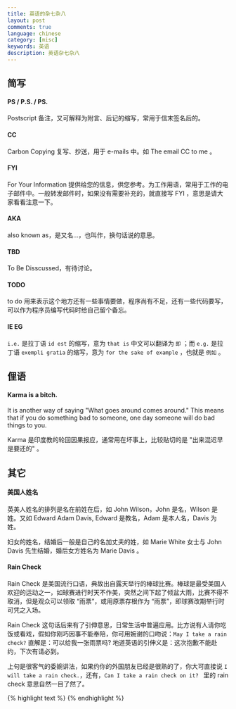 ```yaml
---
title: 英语的杂七杂八
layout: post
comments: true
language: chinese
category: [misc]
keywords: 英语
description: 英语杂七杂八
---
```



<!-- more -->

## 简写

#### PS / P.S. / PS.

Postscript 备注，又可解释为附言、后记的缩写，常用于信末签名后的。

#### CC

Carbon Copying 复写、抄送，用于 e-mails 中。如 The email CC to me 。

#### FYI

For Your Information 提供给您的信息，供您参考。为工作用语，常用于工作的电子邮件中。一般转发邮件时，如果没有需要补充的，就直接写 FYI ，意思是请大家看看注意一下。

#### AKA

also known as，是又名...，也叫作，换句话说的意思。

#### TBD

To Be Disscussed，有待讨论。

#### TODO

to do 用来表示这个地方还有一些事情要做，程序尚有不足，还有一些代码要写，可以作为程序员编写代码时给自己留个备忘。

#### IE EG

`i.e.` 是拉丁语 `id est` 的缩写，意为 `that is` 中文可以翻译为 `即` ；而 `e.g.` 是拉丁语 `exempli gratia` 的缩写，意为 `for the sake of example` ，也就是 `例如` 。



## 俚语

#### Karma is a bitch.

It is another way of saying "What goes around comes around." This means that if you do something bad to someone, one day someone will do bad things to you.

Karma 是印度教的轮回因果报应，通常用在坏事上，比较贴切的是 "出来混迟早是要还的" 。


## 其它

#### 美国人姓名

英美人姓名的排列是名在前姓在后，如 John Wilson，John 是名，Wilson 是姓。又如 Edward Adam Davis, Edward 是教名，Adam 是本人名，Davis 为姓。

妇女的姓名，结婚后一般是自己的名加丈夫的姓，如 Marie White 女士与 John Davis 先生结婚，婚后女方姓名为 Marie Davis 。

#### Rain Check

Rain Check 是美国流行口语，典故出自露天举行的棒球比赛。棒球是最受美国人欢迎的运动之一，如球赛进行时天不作美，突然之间下起了倾盆大雨，比赛不得不取消，但是观众可以领取 “雨票”，或用原票存根作为 “雨票”，即球赛改期举行时可凭之入场。

Rain Check 这句话后来有了引伸意思，日常生活中普遍应用。比方说有人请你吃饭或看戏，假如你刚巧因事不能奉陪，你可用婉谢的口吻说：```May I take a rain check?``` 直解是：可以给我一张雨票吗? 地道英语的引伸义是：这次抱歉不能赴约，下次有请必到。

上句是很客气的委婉讲法，如果约你的外国朋友已经是很熟的了，你大可直接说 ```I will take a rain check.```，还有，```Can I take a rain check on it? ``` 里的 rain check 意思自然一目了然了。


<!--
This is by no means a complete or highly detailed guide but simply gives an overview of what I’ve learnt so far

You cannot haggle at WallMat. Those are set prices.

I spent much of this week wrestling with a server that was in the clutches of OOM killer.

Programs must be written for people to read, and only incidentally for machines to execute.

A key challenge in the design of TSDBs is how to strike the right balance between effciency, scalability, and reliability.
-->

{% highlight text %}
{% endhighlight %}
